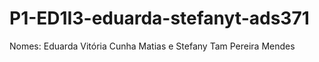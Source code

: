 # P1-ED1I3-eduarda-stefanyt-ads371
Nomes: Eduarda Vitória Cunha Matias e Stefany Tam Pereira Mendes
